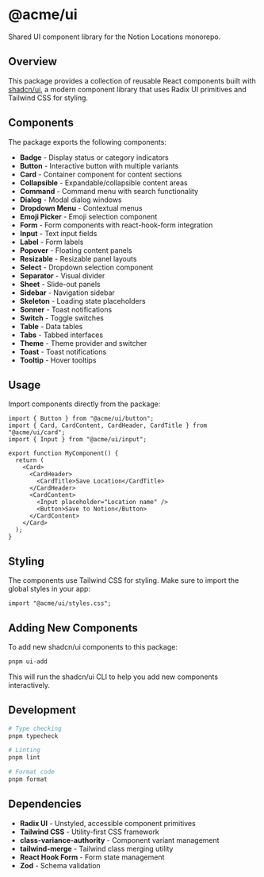 # @acme/ui

Shared UI component library for the Notion Locations monorepo.

## Overview

This package provides a collection of reusable React components built with [shadcn/ui](https://ui.shadcn.com/), a modern component library that uses Radix UI primitives and Tailwind CSS for styling.

## Components

The package exports the following components:

- **Badge** - Display status or category indicators
- **Button** - Interactive button with multiple variants
- **Card** - Container component for content sections
- **Collapsible** - Expandable/collapsible content areas
- **Command** - Command menu with search functionality
- **Dialog** - Modal dialog windows
- **Dropdown Menu** - Contextual menus
- **Emoji Picker** - Emoji selection component
- **Form** - Form components with react-hook-form integration
- **Input** - Text input fields
- **Label** - Form labels
- **Popover** - Floating content panels
- **Resizable** - Resizable panel layouts
- **Select** - Dropdown selection component
- **Separator** - Visual divider
- **Sheet** - Slide-out panels
- **Sidebar** - Navigation sidebar
- **Skeleton** - Loading state placeholders
- **Sonner** - Toast notifications
- **Switch** - Toggle switches
- **Table** - Data tables
- **Tabs** - Tabbed interfaces
- **Theme** - Theme provider and switcher
- **Toast** - Toast notifications
- **Tooltip** - Hover tooltips

## Usage

Import components directly from the package:

```tsx
import { Button } from "@acme/ui/button";
import { Card, CardContent, CardHeader, CardTitle } from "@acme/ui/card";
import { Input } from "@acme/ui/input";

export function MyComponent() {
  return (
    <Card>
      <CardHeader>
        <CardTitle>Save Location</CardTitle>
      </CardHeader>
      <CardContent>
        <Input placeholder="Location name" />
        <Button>Save to Notion</Button>
      </CardContent>
    </Card>
  );
}
```

## Styling

The components use Tailwind CSS for styling. Make sure to import the global styles in your app:

```tsx
import "@acme/ui/styles.css";
```

## Adding New Components

To add new shadcn/ui components to this package:

```bash
pnpm ui-add
```

This will run the shadcn/ui CLI to help you add new components interactively.

## Development

```bash
# Type checking
pnpm typecheck

# Linting
pnpm lint

# Format code
pnpm format
```

## Dependencies

- **Radix UI** - Unstyled, accessible component primitives
- **Tailwind CSS** - Utility-first CSS framework
- **class-variance-authority** - Component variant management
- **tailwind-merge** - Tailwind class merging utility
- **React Hook Form** - Form state management
- **Zod** - Schema validation
